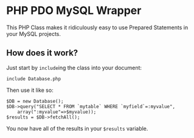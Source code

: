 PHP PDO MySQL Wrapper
=====================

This PHP Class makes it ridiculously easy to use Prepared Statements
in your MySQL projects.

## How does it work?

Just start by `include`ing the class into your document:

    include Database.php

Then use it like so:

    $DB = new Database();
    $DB->query("SELECT * FROM `mytable` WHERE `myfield`=:myvalue",
        array(":myvalue"=>$myvalue));
    $results = $DB->fetchAll();

You now have all of the results in your `$results` variable.
